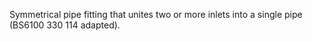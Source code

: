 ﻿Symmetrical pipe fitting that unites two or more inlets into a single pipe (BS6100 330 114 adapted).